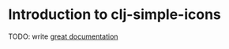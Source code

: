 # Introduction to clj-simple-icons

TODO: write [great documentation](http://jacobian.org/writing/what-to-write/)
